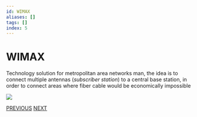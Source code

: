 ```yaml
---
id: WIMAX
aliases: []
tags: []
index: 5
---
```


# WIMAX

Technology solution for metropolitan area networks man, the idea is to connect multiple antennas (*subscriber station*) to a central base station, in order to connect areas where fiber cable would be economically impossible

![](mobile_systems/Pasted%20image%2020240604192519.png)

[PREVIOUS](pages/wireless/WIFI.md) [NEXT](mobile_systems/pages/wireless/CELLULAR_NETWORKING.md)
